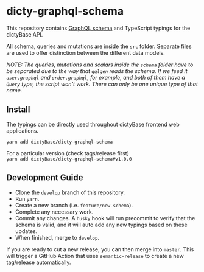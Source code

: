 # dicty-graphql-schema

This repository contains [GraphQL schema](https://graphql.github.io/learn/schema/) and TypeScript typings for the dictyBase API.

All schema, queries and mutations are inside the `src` folder. Separate files are used to offer distinction between the different data models.

_NOTE: The queries, mutations and scalars inside the `schema` folder have to be separated due to the way that `gqlgen` reads the schema. If we feed it `user.graphql` and `order.graphql`, for example, and both of them have a `Query` type, the script won't work. There can only be one unique type of that name._

## Install

The typings can be directly used throughout dictyBase frontend web applications.

`yarn add dictyBase/dicty-graphql-schema`

For a particular version (check tags/release first)  
 `yarn add dictyBase/dicty-graphql-schema#v1.0.0`

## Development Guide

- Clone the `develop` branch of this repository.
- Run `yarn`.
- Create a new branch (i.e. `feature/new-schema`).
- Complete any necessary work.
- Commit any changes. A `husky` hook will run precommit to verify that the schema is valid, and it will auto add any new typings based on these updates.
- When finished, merge to `develop`.

If you are ready to cut a new release, you can then merge into `master`. This
will trigger a GitHub Action that uses `semantic-release` to create a new tag/release
automatically.
